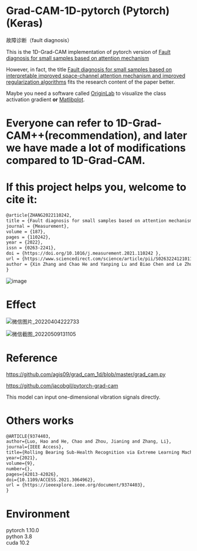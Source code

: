 # Grad-CAM-1D-pytorch     (Pytorch)(Keras)
故障诊断（fault diagnosis） 

This is the 1D-Grad-CAM implementation of pytorch version of  [Fault diagnosis for small samples based on attention mechanism
](https://www.sciencedirect.com/science/article/pii/S0263224121011507)


However, in fact, the title [Fault diagnosis for small samples based on interpretable improved space-channel attention mechanism and improved regularization algorithms](https://doi.org/10.1016/j.measurement.2021.110242) fits the research content of the paper better.


Maybe you need a software called [OriginLab](https://www.originlab.com/) to visualize the class activation gradient **or** [Matlibplot](https://matplotlib.org/stable/gallery/lines_bars_and_markers/multicolored_line.html#sphx-glr-gallery-lines-bars-and-markers-multicolored-line-py).

# Everyone can refer to 1D-Grad-CAM++(recommendation), and later we have made a lot of modifications compared to 1D-Grad-CAM.

# If this project helps you, welcome to cite it:

```html
@article{ZHANG2022110242,  
title = {Fault diagnosis for small samples based on attention mechanism},  
journal = {Measurement},  
volume = {187},  
pages = {110242},  
year = {2022},  
issn = {0263-2241},  
doi = {https://doi.org/10.1016/j.measurement.2021.110242 },  
url = {https://www.sciencedirect.com/science/article/pii/S0263224121011507},  
author = {Xin Zhang and Chao He and Yanping Lu and Biao Chen and Le Zhu and Li Zhang}  
} 
```
![image](https://user-images.githubusercontent.com/19371493/144694363-5e376c50-85fd-4a8f-b87c-b87199051439.png)



# Effect

![微信图片_20220404222733](https://user-images.githubusercontent.com/19371493/161565766-3689b89d-b447-4194-83ad-8796f9152f77.jpg)

![微信截图_20220509131105](https://user-images.githubusercontent.com/19371493/167344823-5d43a907-4370-4a4e-a364-da4da8477733.png)

# Reference

https://github.com/agis09/grad_cam_1d/blob/master/grad_cam.py

https://github.com/jacobgil/pytorch-grad-cam


This model can input one-dimensional vibration signals directly.




 
   
# Others works
```html
@ARTICLE{9374403,  
author={Luo, Hao and He, Chao and Zhou, Jianing and Zhang, Li},  
journal={IEEE Access},   
title={Rolling Bearing Sub-Health Recognition via Extreme Learning Machine Based on Deep Belief Network Optimized by Improved Fireworks},   
year={2021},  
volume={9},  
number={},  
pages={42013-42026},  
doi={10.1109/ACCESS.2021.3064962},  
url = {https://ieeexplore.ieee.org/document/9374403},  
}
```

# Environment

pytorch 1.10.0  
python 3.8  
cuda 10.2  
